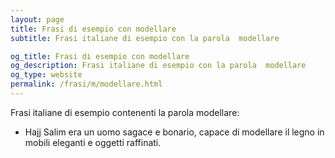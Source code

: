 ```yaml
---
layout: page
title: Frasi di esempio con modellare 
subtitle: Frasi italiane di esempio con la parola  modellare

og_title: Frasi di esempio con modellare 
og_description: Frasi italiane di esempio con la parola  modellare
og_type: website
permalink: /frasi/m/modellare.html
---
```


Frasi italiane di esempio contenenti la parola modellare:


- Hajj Salim era un uomo sagace e bonario, capace di modellare il legno in mobili eleganti e oggetti raffinati.
